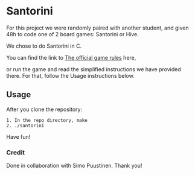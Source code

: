 # Santorini

For this project we were randomly paired with another student, and given 48h to code one of 2 board games: Santorini or Hive.

We chose to do Santorini in C.

You can find the link to [The official game rules](https://cdn.1j1ju.com/medias/fc/ec/5d-santorini-rulebook.pdf) here,

or run the game and read the simplified instructions we have provided there. For that, follow the Usage instructions below.

## Usage

After you clone the repository:

    1. In the repo directory, make
    2. ./santorini

Have fun!

### Credit

Done in collaboration with Simo Puustinen. Thank you!
